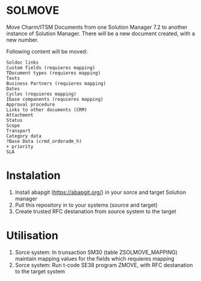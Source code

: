 # SOLMOVE
Move Charm/ITSM Documents from one Solution Manager 7.2 to another instance of Solution Manager. 
There will be a new document created, with a new number.

Following content will be moved:

    Soldoc links
    Custom fields (requieres mapping)
    TDocument types (requieres mapping)
    Texts
    Business Partners (requieres mapping)
    Dates
    Cycles (requieres mapping)
    Ibase companents (requieres mapping)
    Approval procedure
    Links to other documents (CRM)
    Attachment
    Status
    Scope
    Transport
    Category data
    ?Base Data (crmd_orderadm_h)
    + priority
    SLA

# Instalation
1) Install abapgit (https://abapgit.org/) in your sorce and target Solution manager
2) Pull this repository in to your systems (source and target)
3) Create trusted RFC destanation from source system to the target

# Utilisation
1)  Sorce system: In trunsaction SM30 (table ZSOLMOVE_MAPPING) maintain mapping values for the fields which requieres mapping
2)  Sorce system: Run t-code SE38 program ZMOVE, with RFC destanation to the target system 
